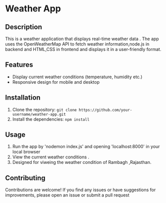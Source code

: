 # Weather App

## Description
This is a weather application that displays real-time weather data . The app uses the OpenWeatherMap API to fetch weather information,node.js in backend and HTML,CSS in frontend and displays it in a user-friendly format.

## Features
- Display current weather conditions (temperature, humidity etc.)
- Responsive design for mobile and desktop

## Installation
1. Clone the repository: `git clone https://github.com/your-username/weather-app.git`
2. Install the dependencies: `npm install`

## Usage
1. Run the app by 'nodemon index.js' and opening 'localhost:8000' in your local browser
2. View the current weather conditions .
3. Designed for viweing the weather condition of Rambagh ,Rajasthan.

## Contributing
Contributions are welcome! If you find any issues or have suggestions for improvements, please open an issue or submit a pull request
